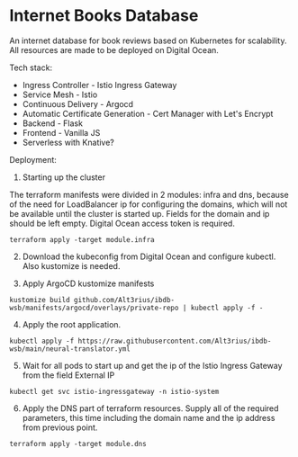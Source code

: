 # Internet Books Database

An internet database for book reviews based on Kubernetes for scalability. All resources are made to be deployed on Digital Ocean.

Tech stack:

- Ingress Controller - Istio Ingress Gateway
- Service Mesh - Istio
- Continuous Delivery - Argocd
- Automatic Certificate Generation - Cert Manager with Let's Encrypt
- Backend - Flask
- Frontend - Vanilla JS
- Serverless with Knative?

Deployment:

1. Starting up the cluster

The terraform manifests were divided in 2 modules: infra and dns, because of the need for LoadBalancer ip for configuring the domains, which will not be available until the cluster is started up. Fields for the domain and ip should be left empty. Digital Ocean access token is required.

```
terraform apply -target module.infra
```

2. Download the kubeconfig from Digital Ocean and configure kubectl. Also kustomize is needed.

3. Apply ArgoCD kustomize manifests

```
kustomize build github.com/Alt3rius/ibdb-wsb/manifests/argocd/overlays/private-repo | kubectl apply -f -
```

4. Apply the root application.

```
kubectl apply -f https://raw.githubusercontent.com/Alt3rius/ibdb-wsb/main/neural-translator.yml
```

5. Wait for all pods to start up and get the ip of the Istio Ingress Gateway from the field External IP

```
kubectl get svc istio-ingressgateway -n istio-system
```

6. Apply the DNS part of terraform resources. Supply all of the required parameters, this time including the domain name and the ip address from previous point.

```
terraform apply -target module.dns
```
